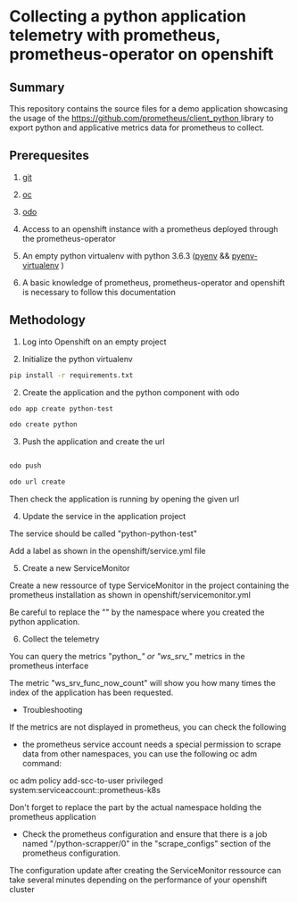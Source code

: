 # Collecting a python application telemetry with prometheus, prometheus-operator on openshift

## Summary

This repository contains the source files for a demo application showcasing the usage of the [https://github.com/prometheus/client_python
](prometheus_client) library to export python and applicative metrics data for prometheus to collect.



## Prerequesites

1. [git](https://git-scm.com/downloads)
2. [oc](https://github.com/openshift/origin/releases)
3. [odo](https://github.com/redhat-developer/odo/releases)
4. Access to an openshift instance with a prometheus deployed through the prometheus-operator
5. An empty python virtualenv with python 3.6.3 ([pyenv](https://github.com/pyenv/pyenv) && [pyenv-virtualenv](https://github.com/pyenv/pyenv-virtualenv) )

6. A basic knowledge of prometheus, prometheus-operator and openshift is necessary to follow this documentation

## Methodology

1. Log into Openshift on an empty project

2. Initialize the python virtualenv

```sh
pip install -r requirements.txt
```

2. Create the application and the python component with odo

```sh
odo app create python-test

odo create python
```

3. Push the application and create the url

```sh

odo push

odo url create

```

Then check the application is running by opening the given url

4. Update the service in the application project

The service should be called "python-python-test"

Add a label as shown in the openshift/service.yml file

5. Create a new ServiceMonitor

Create a new ressource of type ServiceMonitor in the project containing the prometheus installation as shown in openshift/servicemonitor.yml

Be careful to replace the "<python-namespace>" by the namespace where you created the python application.

6. Collect the telemetry

You can query the metrics "python_*" or "ws_srv_*" metrics in the prometheus interface

The metric "ws_srv_func_now_count" will show you how many times the index of the application has been requested.

* Troubleshooting

If the metrics are not displayed in prometheus, you can check the following

- the prometheus service account needs a special permission to scrape data from other namespaces, you can use the following oc adm command:

oc adm policy add-scc-to-user privileged system:serviceaccount:<namespace>:prometheus-k8s

Don't forget to replace the <namespace> part by the actual namespace holding the prometheus application

- Check the prometheus configuration and ensure that there is a job named "<namespace>/python-scrapper/0" in the "scrape_configs" section of the prometheus configuration.

The configuration update after creating the ServiceMonitor ressource can take several minutes depending on the performance of your openshift cluster